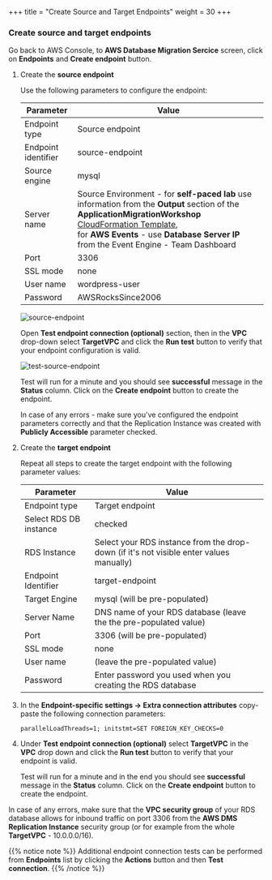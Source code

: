 +++
title = "Create Source and Target Endpoints"
weight = 30
+++


### Create source and target endpoints

Go back to AWS Console, to **AWS Database Migration Sercice** screen, click on **Endpoints** and  **Create endpoint** button.

1. Create the **source endpoint**

    Use the following parameters to configure the endpoint:

    | Parameter           | Value                                          |
    | ------------------- | ---------------------------------------------- |
    | Endpoint type       | Source endpoint                                |
    | Endpoint identifier | source-endpoint                                |
    | Source engine       | mysql                                          |
    | Server name         | Source Environment - for **self-paced lab** use information from the **Output** section of the **ApplicationMigrationWorkshop** <a href="https://us-west-2.console.aws.amazon.com/cloudformation/home?region=us-west-2#/" target="_blank">CloudFormation Template</a>, <br>for **AWS Events** - use **Database Server IP** from the Event Engine - Team Dashboard   |
    | Port                | 3306                                           |
    | SSL mode            | none                                           |
    | User name           | wordpress-user                                 |
    | Password            | AWSRocksSince2006                                   |

    ![source-endpoint](/db-mig/source-endpoint.png)

    Open **Test endpoint connection (optional)** section, then in the **VPC** drop-down select **TargetVPC** and click the **Run test** button to verify that your endpoint configuration is valid.

    ![test-source-endpoint](/db-mig/test-source-endpoint.png)

    Test will run for a minute and you should see **successful** message in the **Status** column. Click on the **Create endpoint** button to create the endpoint.
    
    In case of any errors - make sure you've configured the endpoint parameters correctly and that the Replication Instance was created with **Publicly Accessible** parameter checked.

2. Create the **target endpoint**

    Repeat all steps to create the target endpoint with the following parameter values:

    | Parameter           | Value                                                 |
    | ------------------- | ----------------------------------------------------- |
    | Endpoint type       | Target endpoint                                       |
    | Select RDS DB instance | checked                                            |
    | RDS Instance        | Select your RDS instance from the drop-down (if it's not visible enter values manually)          |
    | Endpoint Identifier | target-endpoint                                       |
    | Target Engine       | mysql (will be pre-populated)                                                |
    | Server Name         | DNS name of your RDS database (leave the the pre-populated value)                             |
    | Port                | 3306     (will be pre-populated)                                             |
    | SSL mode            | none                                                  |
    | User name           | (leave the pre-populated value)                                                 |
    | Password            | Enter password you used when you creating the RDS database|


3. In the **Endpoint-specific settings -> Extra connection attributes** copy-paste the following connection parameters:

    ```
    parallelLoadThreads=1; initstmt=SET FOREIGN_KEY_CHECKS=0
    ```

4. Under **Test endpoint connection (optional)** select **TargetVPC** in the **VPC** drop down and click the **Run test** button to verify that your endpoint is valid.

    Test will run for a minute and in the end you should see **successful** message in the **Status** column. Click on the **Create endpoint** button to create the endpoint.

In case of any errors, make sure that the **VPC security group** of your RDS database allows for inbound traffic on port 3306 from the **AWS DMS Replication Instance** security group (or for example from the whole **TargetVPC** - 10.0.0.0/16).

{{% notice note %}}
Additional endpoint connection tests can be performed from **Endpoints** list by clicking the **Actions** button and then **Test connection**.
{{% /notice %}}
